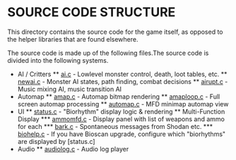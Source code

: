 SOURCE CODE STRUCTURE
=====================

This directory contains the source code for the game itself, as opposed to the helper libraries that are found elsewhere.

The source code is made up of the following files.The source code is divided into the following systems.

* AI / Critters
** [ai.c](/nothings/shockmac/blob/master/ShockMac/game/AI.C)             - Lowlevel monster control, death, loot tables, etc.
** [newai.c](/nothings/shockmac/blob/master/ShockMac/game/NEWAI.C)       - Monster AI states, path finding, combat decisions
** [airupt.c](/nothings/shockmac/blob/master/ShockMac/game/AIRUPT.C)     - Music mixing AI, music transition AI
* Automap
** [amap.c](/nothings/shockmac/blob/master/ShockMac/game/AMAP.C)         - Automap bitmap rendering
** [amaploop.c](/nothings/shockmac/blob/master/ShockMac/game/AMAPLOOP.C) - Full screen automap processing
** [automap.c](/nothings/shockmac/blob/master/ShockMac/game/AUTOMAP.C)   - MFD minimap automap view
* UI
** [status.c](/nothings/shockmac/blob/master/ShockMac/game/STATUS.C)     - "Biorhythm" display logic & rendering
** Multi-Function Display
*** [ammomfd.c](/nothings/shockmac/blob/master/ShockMac/game/AMMOMFD.C)  - Display panel with list of weapons and ammo for each
*** [bark.c](/nothings/shockmac/blob/master/ShockMac/game/BARK.C)        - Spontaneous messages from Shodan etc.
*** [biohelp.c](/nothings/shockmac/blob/master/ShockMac/game/BIOHELP.C)  - If you have Bioscan upgrade, configure which "biorhythms" are displayed by [status.c]
* Audio
** [audiolog.c](/nothings/shockmac/blob/master/ShockMac/game/AUDIOLOG.C) - Audio log player

<!--done A*.c, B*.c--!>
